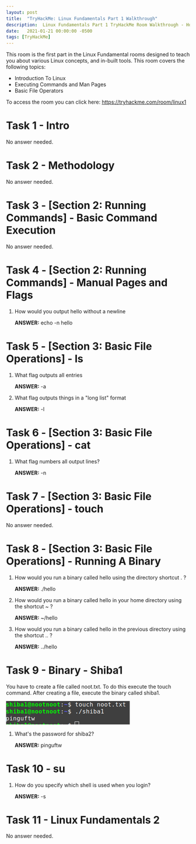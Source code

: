 ```yaml
---
layout: post
title:  "TryHackMe: Linux Fundamentals Part 1 Walkthrough"
description:  Linux Fundamentals Part 1 TryHackMe Room Walkthrough - How to solve it.
date:   2021-01-21 00:00:00 -0500
tags: [TryHackMe]
---
```

This room is the first part in the Linux Fundamental rooms designed to teach you about various Linux concepts, and in-built tools. This room covers the following topics:
* Introduction To Linux
* Executing Commands and Man Pages
* Basic File Operators

To access the room you can click here: <a href="https://tryhackme.com/room/linux1" target="_blank">https://tryhackme.com/room/linux1</a>

# Task 1 - Intro

No answer needed.

# Task 2 - Methodology

No answer needed.

# Task 3 - [Section 2: Running Commands] - Basic Command Execution

No answer needed.

# Task 4 - [Section 2: Running Commands] - Manual Pages and Flags

1. How would you output hello without a newline

    **ANSWER:** echo -n hello

# Task 5 - [Section 3: Basic File Operations] - ls

1. What flag outputs all entries

    **ANSWER:** -a

2. What flag outputs things in a "long list" format    

    **ANSWER:** -l

# Task 6 - [Section 3: Basic File Operations] - cat

1. What flag numbers all output lines?
   
    **ANSWER:** -n

# Task 7 - [Section 3: Basic File Operations] - touch

No answer needed.

# Task 8 - [Section 3: Basic File Operations] - Running A Binary

1. How would you run a binary called hello using the directory shortcut . ?

    **ANSWER:** ./hello

2. How would you run a binary called hello in your home directory using the shortcut ~ ?

    **ANSWER:** ~/hello

3. How would you run a binary called hello in the previous directory using the shortcut .. ?

    **ANSWER:** ../hello

# Task 9 - Binary - Shiba1

You have to create a file called noot.txt. To do this execute the touch command. After creating a file, execute the binary called shiba1.

![Shiba1 Password](/images/linux-fundamentals-part-1/shiba1.png)

1. What's the password for shiba2?

    **ANSWER:** pinguftw

# Task 10 - su

1. How do you specify which shell is used when you login?    

    **ANSWER:** -s

# Task 11 - Linux Fundamentals 2

No answer needed.